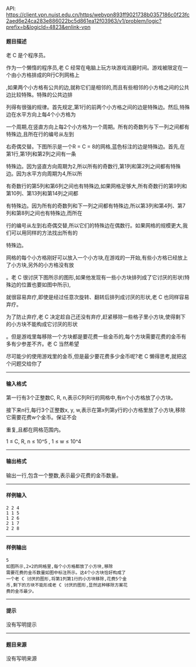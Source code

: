 API: https://client.vpn.nuist.edu.cn/https/webvpn893ff9021738b0357186c0f23fc2aed6e24ca283e886022bc5d861ea12f03963/v1/problem/logic?prefix=b&logicId=4823&enlink-vpn

#### 题目描述

老 C 是个程序员。    

作为一个懒惰的程序员,老 C 经常在电脑上玩方块游戏消磨时间。游戏被限定在一个由小方格排成的R行C列网格上

,如果两个小方格有公共的边,就称它们是相邻的,而且有些相邻的小方格之间的公共边比较特殊。特殊的公共边排

列得有很强的规律。首先规定,第1行的前两个小方格之间的边是特殊边。然后,特殊边在水平方向上每4个小方格为

一个周期,在竖直方向上每2个小方格为一个周期。所有的奇数列与下一列之间都有特殊边,且所在行的编号从左到

右奇偶交替。下图所示是一个R = C = 8的网格,蓝色标注的边是特殊边。首先,在第1行,第1列和第2列之间有一条

特殊边。因为竖直方向周期为2,所以所有的奇数行,第1列和第2列之间都有特殊边。因为水平方向周期为4,所以所

有奇数行的第5列和第6列之间也有特殊边,如果网格足够大,所有奇数行的第9列和第10列、第13列和第14列之间都

有特殊边。因为所有的奇数列和下一列之间都有特殊边,所以第3列和第4列、第7列和第8列之间也有特殊边,而所在

行的编号从左到右奇偶交替,所以它们的特殊边在偶数行。如果网格的规模更大,我们可以用同样的方法找出所有的

特殊边。    

网格的每个小方格刚好可以放入一个小方块,在游戏的一开始,有些小方格已经放上了小方块,另外的小方格没有放

。老 C 很讨厌下图所示的图形,如果他发现有一些小方块排列成了它讨厌的形状(特殊边的位置也要如图中所示),

就很容易弃疗,即使是经过任意次旋转、翻转后排列成讨厌的形状,老 C 也同样容易弃疗。   

为了防止弃疗,老 C 决定趁自己还没有弃疗,赶紧移除一些格子里小方块,使得剩下的小方块不能构成它讨厌的形状

。但是游戏里每移除一个方块都是要花费一些金币的,每个方块需要花费的金币有多有少参差不齐。老 C 当然希望

尽可能少的使用游戏里的金币,但是最少要花费多少金币呢?老 C 懒得思考,就把这个问题交给你了

---

#### 输入格式

第一行有3个正整数C, R, n,表示C列R行的网格中,有n个小方格放了小方块。    

接下来n行,每行3个正整数x, y, w,表示在第x列第y行的小方格里放了小方块,移除它需要花费w个金币。保证不会

重复,且都在网格范围内。    

1 ≤ C, R, n ≤ 10^5 , 1 ≤ w ≤ 10^4

---

#### 输出格式

输出一行,包含一个整数,表示最少花费的金币数量。    

---

#### 样例输入
```
2 2 4
1 1 5
1 2 6
2 1 7
2 2 8
```

---

#### 样例输出
```
5
如图所示,2×2的网格里,每个小方格都放了小方块,移除
需要花费的金币数量如图中标注所示。这4个小方块恰好构成了
一个老 C 讨厌的图形,将第1列第1行的小方块移除,花费5个金
币,剩下的方块不能形成老 C 讨厌的图形,显然这种移除方案花
费的金币最少。    

```

---

#### 提示

没有写明提示

---

#### 题目来源

没有写明来源
